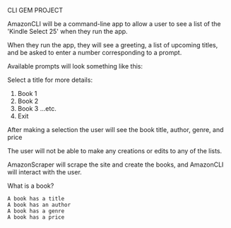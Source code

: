 CLI GEM PROJECT 


AmazonCLI will be a command-line app to allow a user to see a 
list of the 'Kindle Select 25' when they run the app.

When they run the app, they will see a greeting, a list of upcoming
titles, and be asked to enter a number corresponding to a prompt. 

Available prompts will look something like this:

Select a title for more details:

1.	Book 1
2.	Book 2
3.	Book 3
…etc.
4.	Exit

After making a selection the user will see the book title, author, genre, and price

The user will not be able to make any creations or edits to any of the lists.

AmazonScraper will scrape the site and create the books, and 
AmazonCLI will interact with the user.

What is a book?
		
	A book has a title
	A book has an author
	A book has a genre
	A book has a price

